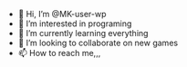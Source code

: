 - 👋 Hi, I’m @MK-user-wp
- 👀 I’m interested in programing
- 🌱 I’m currently learning everything
- 💞️ I’m looking to collaborate on new games
- 📫 How to reach me,,,

<!---
MK-user-wp/MK-user-wp is a ✨ special ✨ repository because its `README.md` (this file) appears on your GitHub profile.
You can click the Preview link to take a look at your changes.
--->
